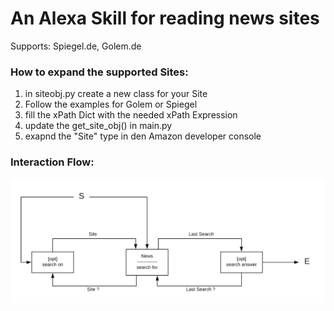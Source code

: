 # An Alexa Skill for reading news sites

Supports: Spiegel.de, Golem.de
### How to expand the supported Sites:

1. in siteobj.py create a new class for your Site
2. Follow the examples for Golem or Spiegel
3. fill the xPath Dict with the needed xPath Expression
4. update the get_site_obj() in main.py
5. exapnd the "Site" type in den Amazon developer console


### Interaction Flow:
![Interaction Flow](./Images/flow.png)
